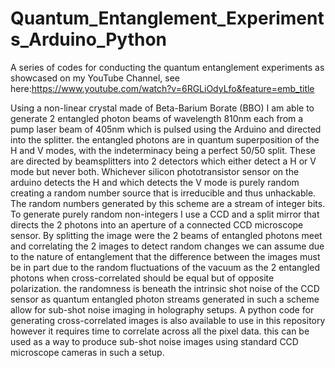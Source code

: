# Quantum_Entanglement_Experiments_Arduino_Python
A series of codes for conducting the quantum entanglement experiments as showcased on my YouTube Channel, see here:https://www.youtube.com/watch?v=6RGLiOdyLfo&feature=emb_title

Using a non-linear crystal made of Beta-Barium Borate (BBO) I am able to generate 2 entangled photon beams of wavelength 810nm each from a pump laser beam of 405nm which is pulsed using the Arduino and directed into the splitter. the entangled photons are in quantum superposition of the H and V modes, with the indeterminacy being a perfect 50/50 split. These are directed by beamsplitters into 2 detectors which either detect a H or V mode but never both. Whichever silicon phototransistor sensor on the arduino detects the H and which detects the V mode is purely random creating a random number source that is irreducible and thus unhackable. The random numbers generated by this scheme are a stream of integer bits. To generate purely random non-integers I use a CCD and a split mirror that directs the 2 photons into an aperture of a connected CCD microscope sensor. By splitting the image were the 2 beams of entangled photons meet and correlating the 2 images to detect random changes we can assume due to the nature of entanglement that the difference between the images must be in part due to the random fluctuations of the vacuum as the 2 entangled photons when cross-correlated should be equal but of opposite polarization. the randomness is beneath the intrinsic shot noise of the CCD sensor as quantum entangled photon streams generated in such a scheme allow for sub-shot noise imaging in holography setups. A python code for generating cross-correlated images is also available to use in this repository however it requires time to correlate across all the pixel data. this can be used as a way to produce sub-shot noise images using standard CCD microscope cameras in such a setup.
